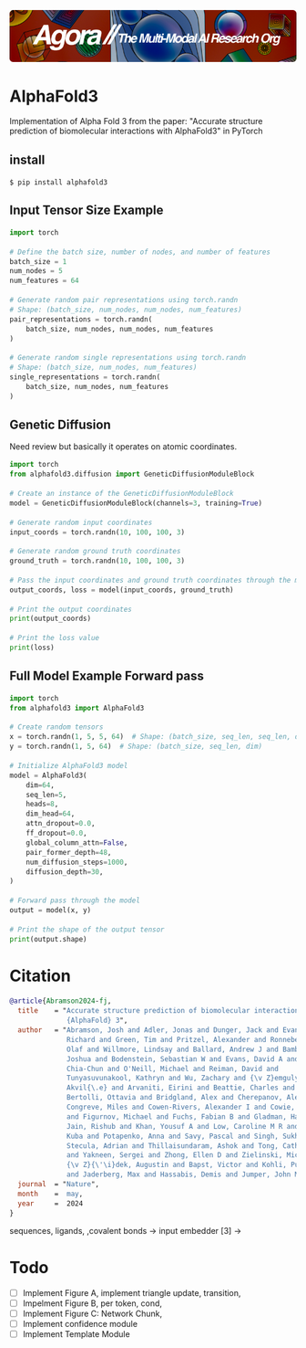 [![Multi-Modality](agorabanner.png)](https://discord.gg/qUtxnK2NMf)

# AlphaFold3
Implementation of Alpha Fold 3 from the paper: "Accurate structure prediction of biomolecular interactions with AlphaFold3" in PyTorch


## install
`$ pip install alphafold3`

## Input Tensor Size Example

```python
import torch

# Define the batch size, number of nodes, and number of features
batch_size = 1
num_nodes = 5
num_features = 64

# Generate random pair representations using torch.randn
# Shape: (batch_size, num_nodes, num_nodes, num_features)
pair_representations = torch.randn(
    batch_size, num_nodes, num_nodes, num_features
)

# Generate random single representations using torch.randn
# Shape: (batch_size, num_nodes, num_features)
single_representations = torch.randn(
    batch_size, num_nodes, num_features
)
```

## Genetic Diffusion
Need review but basically it operates on atomic coordinates.

```python
import torch
from alphafold3.diffusion import GeneticDiffusionModuleBlock

# Create an instance of the GeneticDiffusionModuleBlock
model = GeneticDiffusionModuleBlock(channels=3, training=True)

# Generate random input coordinates
input_coords = torch.randn(10, 100, 100, 3)

# Generate random ground truth coordinates
ground_truth = torch.randn(10, 100, 100, 3)

# Pass the input coordinates and ground truth coordinates through the model
output_coords, loss = model(input_coords, ground_truth)

# Print the output coordinates
print(output_coords)

# Print the loss value
print(loss)
```

## Full Model Example Forward pass

```python
import torch 
from alphafold3 import AlphaFold3

# Create random tensors
x = torch.randn(1, 5, 5, 64)  # Shape: (batch_size, seq_len, seq_len, dim)
y = torch.randn(1, 5, 64)  # Shape: (batch_size, seq_len, dim)

# Initialize AlphaFold3 model
model = AlphaFold3(
    dim=64,
    seq_len=5,
    heads=8,
    dim_head=64,
    attn_dropout=0.0,
    ff_dropout=0.0,
    global_column_attn=False,
    pair_former_depth=48,
    num_diffusion_steps=1000,
    diffusion_depth=30,
)

# Forward pass through the model
output = model(x, y)

# Print the shape of the output tensor
print(output.shape)
```


# Citation
```bibtex
@article{Abramson2024-fj,
  title    = "Accurate structure prediction of biomolecular interactions with
              {AlphaFold} 3",
  author   = "Abramson, Josh and Adler, Jonas and Dunger, Jack and Evans,
              Richard and Green, Tim and Pritzel, Alexander and Ronneberger,
              Olaf and Willmore, Lindsay and Ballard, Andrew J and Bambrick,
              Joshua and Bodenstein, Sebastian W and Evans, David A and Hung,
              Chia-Chun and O'Neill, Michael and Reiman, David and
              Tunyasuvunakool, Kathryn and Wu, Zachary and {\v Z}emgulyt{\.e},
              Akvil{\.e} and Arvaniti, Eirini and Beattie, Charles and
              Bertolli, Ottavia and Bridgland, Alex and Cherepanov, Alexey and
              Congreve, Miles and Cowen-Rivers, Alexander I and Cowie, Andrew
              and Figurnov, Michael and Fuchs, Fabian B and Gladman, Hannah and
              Jain, Rishub and Khan, Yousuf A and Low, Caroline M R and Perlin,
              Kuba and Potapenko, Anna and Savy, Pascal and Singh, Sukhdeep and
              Stecula, Adrian and Thillaisundaram, Ashok and Tong, Catherine
              and Yakneen, Sergei and Zhong, Ellen D and Zielinski, Michal and
              {\v Z}{\'\i}dek, Augustin and Bapst, Victor and Kohli, Pushmeet
              and Jaderberg, Max and Hassabis, Demis and Jumper, John M",
  journal  = "Nature",
  month    =  may,
  year     =  2024
}
```



sequences, ligands, ,covalent bonds -> input embedder [3] -> 


# Todo

- [ ] Implement Figure A, implement triangle update, transition, 
- [ ] Impelment Figure B, per token, cond, 
- [ ] Implement Figure C: Network Chunk,
- [ ] Implement confidence module
- [ ] Implement Template Module
